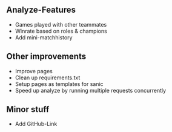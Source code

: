 ## Analyze-Features
- Games played with other teammates
- Winrate based on roles & champions
- Add mini-matchhistory
## Other improvements
- Improve pages
- Clean up requirements.txt
- Setup pages as templates for sanic
- Speed up analyze by running multiple requests concurrently
## Minor stuff
- Add GitHub-Link